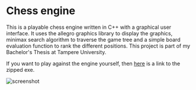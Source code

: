 Chess engine
======

This is a playable chess engine written in C++ with a graphical user interface. It uses the allegro graphics library to display the graphics, minimax search algorithm to traverse the game tree and a simple board evaluation function to rank the different positions. This project is part of my Bachelor's Thesis at Tampere University.

If you want to play against the engine yourself, then [here](https://homepages.tuni.fi/igor.podsechin/chess.zip) is a link to the zipped exe.

![screenshot](https://i.imgur.com/BD5k92o.png)


